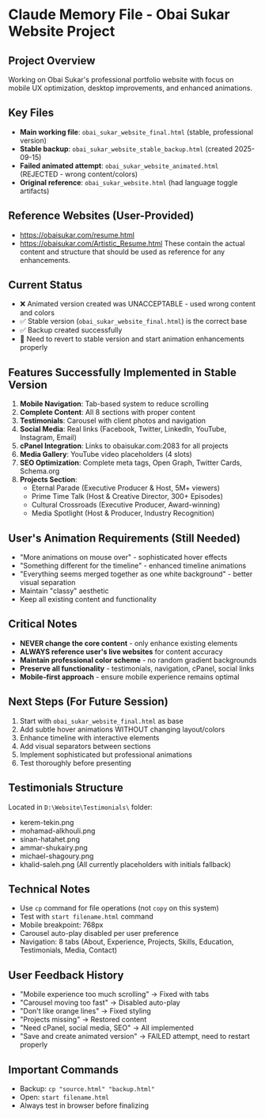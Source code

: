 # Claude Memory File - Obai Sukar Website Project

## Project Overview
Working on Obai Sukar's professional portfolio website with focus on mobile UX optimization, desktop improvements, and enhanced animations.

## Key Files
- **Main working file**: `obai_sukar_website_final.html` (stable, professional version)
- **Stable backup**: `obai_sukar_website_stable_backup.html` (created 2025-09-15)
- **Failed animated attempt**: `obai_sukar_website_animated.html` (REJECTED - wrong content/colors)
- **Original reference**: `obai_sukar_website.html` (had language toggle artifacts)

## Reference Websites (User-Provided)
- https://obaisukar.com/resume.html
- https://obaisukar.com/Artistic_Resume.html
These contain the actual content and structure that should be used as reference for any enhancements.

## Current Status
- ❌ Animated version created was UNACCEPTABLE - used wrong content and colors
- ✅ Stable version (`obai_sukar_website_final.html`) is the correct base
- ✅ Backup created successfully
- 🔄 Need to revert to stable version and start animation enhancements properly

## Features Successfully Implemented in Stable Version
1. **Mobile Navigation**: Tab-based system to reduce scrolling
2. **Complete Content**: All 8 sections with proper content
3. **Testimonials**: Carousel with client photos and navigation
4. **Social Media**: Real links (Facebook, Twitter, LinkedIn, YouTube, Instagram, Email)
5. **cPanel Integration**: Links to obaisukar.com:2083 for all projects
6. **Media Gallery**: YouTube video placeholders (4 slots)
7. **SEO Optimization**: Complete meta tags, Open Graph, Twitter Cards, Schema.org
8. **Projects Section**:
   - Eternal Parade (Executive Producer & Host, 5M+ viewers)
   - Prime Time Talk (Host & Creative Director, 300+ Episodes)
   - Cultural Crossroads (Executive Producer, Award-winning)
   - Media Spotlight (Host & Producer, Industry Recognition)

## User's Animation Requirements (Still Needed)
- "More animations on mouse over" - sophisticated hover effects
- "Something different for the timeline" - enhanced timeline animations
- "Everything seems merged together as one white background" - better visual separation
- Maintain "classy" aesthetic
- Keep all existing content and functionality

## Critical Notes
- **NEVER change the core content** - only enhance existing elements
- **ALWAYS reference user's live websites** for content accuracy
- **Maintain professional color scheme** - no random gradient backgrounds
- **Preserve all functionality** - testimonials, navigation, cPanel, social links
- **Mobile-first approach** - ensure mobile experience remains optimal

## Next Steps (For Future Session)
1. Start with `obai_sukar_website_final.html` as base
2. Add subtle hover animations WITHOUT changing layout/colors
3. Enhance timeline with interactive elements
4. Add visual separators between sections
5. Implement sophisticated but professional animations
6. Test thoroughly before presenting

## Testimonials Structure
Located in `D:\Website\Testimonials\` folder:
- kerem-tekin.png
- mohamad-alkhouli.png
- sinan-hatahet.png
- ammar-shukairy.png
- michael-shagoury.png
- khalid-saleh.png
(All currently placeholders with initials fallback)

## Technical Notes
- Use `cp` command for file operations (not `copy` on this system)
- Test with `start filename.html` command
- Mobile breakpoint: 768px
- Carousel auto-play disabled per user preference
- Navigation: 8 tabs (About, Experience, Projects, Skills, Education, Testimonials, Media, Contact)

## User Feedback History
- "Mobile experience too much scrolling" → Fixed with tabs
- "Carousel moving too fast" → Disabled auto-play
- "Don't like orange lines" → Fixed styling
- "Projects missing" → Restored content
- "Need cPanel, social media, SEO" → All implemented
- "Save and create animated version" → FAILED attempt, need to restart properly

## Important Commands
- Backup: `cp "source.html" "backup.html"`
- Open: `start filename.html`
- Always test in browser before finalizing